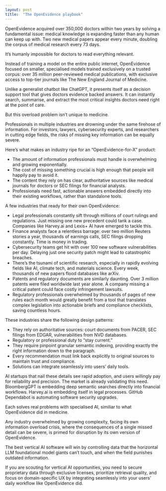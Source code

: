 ```yaml
---
layout: post
title:  "The OpenEvidence playbook"
---
```


OpenEvidence acquired over 350,000 doctors within two years by solving a fundamental issue: medical knowledge is expanding faster than any human can keep up with. Two new medical papers appear every minute, doubling the corpus of medical research every 73 days.

It’s humanly impossible for doctors to read everything relevant.

Instead of training a model on the entire public internet, OpenEvidence focused on smaller, specialised models trained exclusively on a trusted corpus: over 35 million peer-reviewed medical publications, with exclusive access to top-tier journals like The New England Journal of Medicine.

Unlike a generalist chatbot like ChatGPT, it presents itself as a decision support tool that gives doctors evidence backed answers. It can instantly search, summarise, and extract the most critical insights doctors need right at the point of care.

But this overload problem isn’t unique to medicine.

Professionals in multiple industries are drowning under the same firehose of information. For investors, lawyers, cybersecurity experts, and researchers in cutting edge fields, the risks of missing key information can be equally severe.

Here’s what makes an industry ripe for an “OpenEvidence-for-X” product:
- The amount of information professionals must handle is overwhelming and growing exponentially.
- The cost of missing something crucial is high enough that people will happily pay to avoid it.
- The content they rely on has clear, authoritative sources like medical journals for doctors or SEC filings for financial analysts.
- Professionals need fast, actionable answers embedded directly into their existing workflows, rather than standalone tools.

A few industries that ready for their own OpenEvidence:
- Legal professionals constantly sift through millions of court rulings and regulations. Just missing one new precedent could tank a case. Companies like Harvey.ai and Lexis+ AI have emerged to tackle this.
- Finance analysts face a relentless barrage: over two million Reuters stories a year, thousands of earnings calls, SEC filings dropping constantly. Time is money in trading.
- Cybersecurity teams get hit with over 100 new software vulnerabilities per day. Delaying just one security patch might lead to catastrophic breaches.
- There’s the tsunami of scientific research, especially in rapidly evolving fields like AI, climate tech, and materials science. Every week, thousands of new papers flood databases like arXiv.
- Patents and regulatory documents are similarly daunting. Over 3 million patents were filed worldwide last year alone. A company missing a critical patent could face costly infringement lawsuits.
- Regulatory professionals overwhelmed by thousands of pages of new rules each month would greatly benefit from a tool that translates complex legislation into actionable briefs and compliance checklists, saving countless hours.

These industries share the following design patterns:
- They rely on authoritative sources: court documents from PACER, SEC filings from EDGAR, vulnerabilities from NVD databases.
- Regulatory or professional duty to “stay current.”
- They require pinpoint granular semantic indexing, providing exactly the right information down to the paragraph.
- Every recommendation must link back explicitly to original sources to maintain trust and compliance.
- Solutions can integrate seamlessly into users’ daily tools.

AI startups that nail these details see rapid adoption, and users willingly pay for reliability and precision. The market is already validating this need. BloombergGPT is embedding deep semantic searches directly into financial workflows. Harvey.ai is embedding itself in legal processes. GitHub Dependabot is automating software security upgrades.

Each solves real problems with specialised AI, similiar to what OpenEvidence did in medicine.

Any industry overwhelmed by growing complexity, facing its own information overload crisis, where the consequences of a single missed detail can be severe, is primed for disruption by its own version of OpenEvidence.

The best vertical AI software will win by controlling data that the horizontal LLM foundational model giants can’t touch, and when the field punishes outdated information.

If you are scouting for vertical AI opportunities, you need to secure proprietary data through exclusive licenses, prioritize retrieval quality, and focus on domain-specific UX by integrating seamlessly into your users’ daily workflow like OpenEvidence did.

